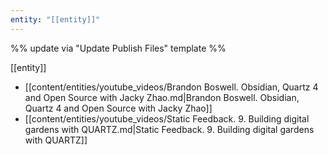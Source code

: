 ```yaml
---
entity: "[[entity]]"
---
```

%% update via "Update Publish Files" template %% 

[[entity]]

  
- [[content/entities/youtube_videos/Brandon Boswell. Obsidian, Quartz 4 and Open Source with Jacky Zhao.md|Brandon Boswell. Obsidian, Quartz 4 and Open Source with Jacky Zhao]]
- [[content/entities/youtube_videos/Static Feedback. 9. Building digital gardens with QUARTZ.md|Static Feedback. 9. Building digital gardens with QUARTZ]]
